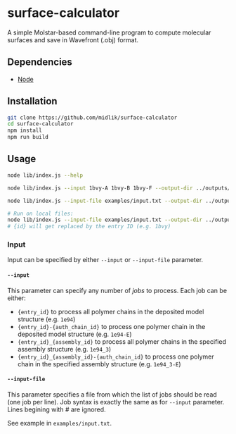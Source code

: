 # surface-calculator

A simple Molstar-based command-line program to compute molecular surfaces and save in Wavefront (.obj) format.

## Dependencies

- [Node](https://nodejs.org/)


## Installation

```sh
git clone https://github.com/midlik/surface-calculator
cd surface-calculator
npm install
npm run build
```

## Usage

```sh
node lib/index.js --help

node lib/index.js --input 1bvy-A 1bvy-B 1bvy-F --output-dir ../outputs/ --quality medium --probe 1.4

node lib/index.js --input-file examples/input.txt --output-dir ../outputs/ --quality medium --probe 1.4

# Run on local files:
node lib/index.js --input-file examples/input.txt --output-dir ../outputs/ --quality medium --probe 1.4 --source 'file:///wherever/you/have/your/data/{id}.cif'
# {id} will get replaced by the entry ID (e.g. 1bvy)
```

### Input

Input can be specified by either `--input` or `--input-file` parameter.

#### `--input`

This parameter can specify any number of *jobs* to process. 
Each job can be either:

- `{entry_id}` to process all polymer chains in the deposited model structure (e.g. `1e94`)
- `{entry_id}-{auth_chain_id}` to process one polymer chain in the deposited model structure (e.g. `1e94-E`)
- `{entry_id}_{assembly_id}` to process all polymer chains in the specified assembly structure (e.g. `1e94_3`)
- `{entry_id}_{assembly_id}-{auth_chain_id}` to process one polymer chain in the specified assembly structure (e.g. `1e94_3-E`)

#### `--input-file`

This parameter specifies a file from which the list of jobs should be read (one job per line). 
Job syntax is exactly the same as for `--input` parameter.
Lines begining with # are ignored.

See example in `examples/input.txt`.
